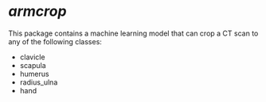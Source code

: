 # *armcrop*

<!-- [![PyPI Latest Release](https://img.shields.io/pypi/v/shoulder.svg)](https://pypi.org/project/shoulder/) -->
<!-- [![Code style: black](https://img.shields.io/badge/code%20style-black-000000.svg)](https://github.com/psf/black) -->

This package contains a machine learning model that can crop a CT scan to any of the following classes:
- clavicle
- scapula
- humerus
- radius_ulna
- hand
<!-- 

## Installation
compatible with python 3.10 and 3.11
```
pip install upperlimb_crop
```



## Contributing 
Clone the repo, open the cloned folder containing the poetry.lock file, then install the development dependencies using poetry. 
```
poetry install --with dev
``` -->

